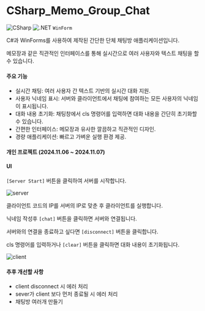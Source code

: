 # CSharp_Memo_Group_Chat
![CSharp](https://camo.githubusercontent.com/16113eb52d90f59b94c5c47d0a7937d2765f9a2a21853e76a6a82234397b6e33/68747470733a2f2f696d672e736869656c64732e696f2f62616467652f4353686172702d3643343746463f7374796c653d666c6174266c6f676f3d43706c7573706c7573266c6f676f436f6c6f723d7768697465)
![.NET](https://img.shields.io/badge/.NET-5C2D91?style=flat&logo=.net&logoColor=white)
<code>WinForm</code>

C#과 WinForms를 사용하여 제작된 간단한 단체 채팅방 애플리케이션입니다.

메모장과 같은 직관적인 인터페이스를 통해 실시간으로 여러 사용자와 텍스트 채팅을 할 수 있습니다.


#### 주요 기능
- 실시간 채팅: 여러 사용자 간 텍스트 기반의 실시간 대화 지원.
- 사용자 닉네임 표시: 서버와 클라이언트에서 채팅에 참여하는 모든 사용자의 닉네임이 표시됩니다.
- 대화 내용 초기화: 채팅창에서 cls 명령어를 입력하면 대화 내용을 간단히 초기화할 수 있습니다.
- 간편한 인터페이스: 메모장과 유사한 깔끔하고 직관적인 디자인.
- 경량 애플리케이션: 빠르고 가벼운 실행 환경 제공.


#### 개인 프로젝트 (2024.11.06 ~ 2024.11.07)


#### UI
<code>[Server Start]</code> 버튼을 클릭하여 서버를 시작합니다.

![server](https://github.com/user-attachments/assets/3e00c29f-da30-41f7-a59f-5d7fba567c18)

클라이언트 코드의 IP를 서버의 IP로 맞춘 후 클라이언트를 실행합니다.

닉네임 작성후 <code>[chat]</code> 버튼을 클릭하면 서버와 연결됩니다.

서버와의 연결을 종료하고 싶다면 <code>[disconnect]</code> 버튼을 클릭합니다.

cls 명령어를 입력하거나 <code>[clear]</code> 버튼을 클릭하면 대화 내용이 초기화됩니다.

![client](https://github.com/user-attachments/assets/ea22f0a2-f1b7-4618-b088-9097efd7c3d2)


#### 추후 개선할 사항
- client disconnect 시 에러 처리
- sever가 client 보다 먼저 종료될 시 에러 처리
- 채팅방 여러개 만들기


